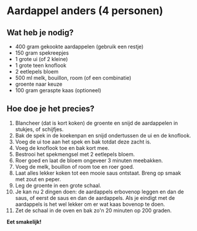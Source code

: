 # Aardappel anders (4 personen)

## Wat heb je nodig?

- 400 gram gekookte aardappelen (gebruik een restje)
- 150 gram spekreepjes
- 1 grote ui (of 2 kleine)
- 1 grote teen knoflook
- 2 eetlepels bloem
- 500 ml melk, bouillon, room (of een combinatie)
- groente naar keuze
- 100 gram geraspte kaas (optioneel)

## Hoe doe je het precies?

1. Blancheer (dat is kort koken) de groente en snijd de aardappelen in stukjes, of schijfjes.
2. Bak de spek in de koekenpan en snijd ondertussen de ui en de knoflook.
3. Voeg de ui toe aan het spek en bak totdat deze zacht is.
4. Voeg de knoflook toe en bak kort mee.
5. Bestrooi het spekmengsel met 2 eetlepels bloem.
6. Roer goed en laat de bloem ongeveer 3 minuten meebakken.
7. Voeg de melk, bouillon of room toe en roer goed.
8. Laat alles lekker koken tot een mooie saus ontstaat. Breng op smaak met zout en peper.
9. Leg de groente in een grote schaal.
10. Je kan nu 2 dingen doen: de aardappels erbovenop leggen en dan de saus, of eerst de saus en dan de aardappels. Als je eindigt met de aardappels is het wel lekker om er wat kaas bovenop te doen.
11. Zet de schaal in de oven en bak zo'n 20 minuten op 200 graden.

**Eet smakelijk!**